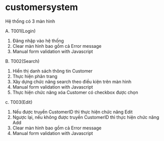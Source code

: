 # customersystem
Hệ thống có 3 màn hình

A. T001(Login)
  1. Đăng nhập vào hệ thống
  2. Clear màn hình bao gồm cả Error message
  3. Manual form validation with Javascript

B. T002(Search)
  1. Hiển thị danh sách thông tin Customer
  2. Thực hiện phân trang
  3. Xây dựng chức năng search theo điều kiện trên màn hình
  4. Manual form validation with Javascript
  5. Thực hiện chức năng xóa Customer có checkbox được chọn

c. T003(Edit)
  1. Nếu được truyền CustomerID thì thực hiện chức năng Edit
  2. Ngược lại, nếu không được truyền CustomerID thì thực hiện chức năng Add
  3. Clear màn hình bao gồm cả Error message
  4. Manual form validation with Javascript

